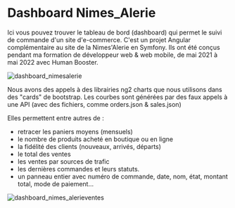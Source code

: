# Dashboard Nimes_Alerie

Ici vous pouvez trouver le tableau de bord (dashboard) qui permet le suivi de commande d'un site d'e-commerce.
C'est un projet Angular complémentaire au site de la Nimes'Alerie en Symfony.
Ils ont été conçus pendant ma formation de développeur web & web mobile, de mai 2021 à mai 2022 avec Human Booster.

![dashboard_nimesalerie](https://user-images.githubusercontent.com/79519650/170510715-64d9b29f-52d2-4c70-83cf-2286ec648191.png)

Nous avons des appels à des librairies ng2 charts que nous utilisons dans des "cards" de bootstrap.
Les courbes sont générées par des faux appels à une API (avec des fichiers, comme orders.json & sales.json)

Elles permettent entre autres de :
 - retracer les paniers moyens (mensuels)
 - le nombre de produits acheté en boutique ou en ligne
 - la fidélité des clients (nouveaux, arrivés, départs)
 - le total des ventes
 - les ventes par sources de trafic
 - les dernières commandes et leurs statuts.
 - un panneau entier avec numéro de commande, date, nom, état, montant total, mode de paiement...

![dashboard_nimes_alerieventes](https://user-images.githubusercontent.com/79519650/170510896-59f3c47b-0645-4bb9-b2fe-802dc4b3abbd.png)
